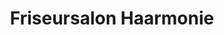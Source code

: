 ---
title: "Friseursalon Haarmonie"
url: /bad-gottleuba-berggiesshuebel/friseursalon-haarmonie/
shop: Friseur
---